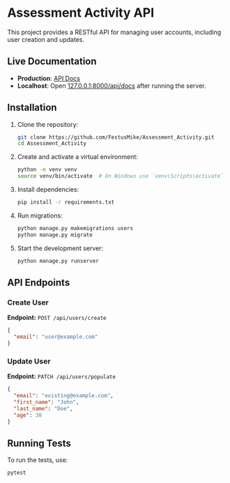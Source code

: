 # Assessment Activity API

This project provides a RESTful API for managing user accounts, including user creation and updates.

## Live Documentation
- **Production**: [API Docs](https://assessment-test-thra.onrender.com/api/docs)
- **Localhost**: Open [127.0.0.1:8000/api/docs](http://127.0.0.1:8000/api/docs) after running the server.

## Installation

1. Clone the repository:
   ```sh
   git clone https://github.com/FestusMike/Assessment_Activity.git
   cd Assessment_Activity
   ```
2. Create and activate a virtual environment:
   ```sh
   python -m venv venv
   source venv/bin/activate  # On Windows use `venv\Scripts\activate`
   ```
3. Install dependencies:
   ```sh
   pip install -r requirements.txt
   ```
4. Run migrations:
   ```sh
   python manage.py makemigrations users
   python manage.py migrate
   ```
5. Start the development server:
   ```sh
   python manage.py runserver
   ```

## API Endpoints

### Create User
**Endpoint:** `POST /api/users/create`
```json
{
  "email": "user@example.com"
}
```

### Update User
**Endpoint:** `PATCH /api/users/populate`
```json
{
  "email": "existing@example.com",
  "first_name": "John",
  "last_name": "Doe",
  "age": 30
}
```

## Running Tests
To run the tests, use:
```sh
pytest
```